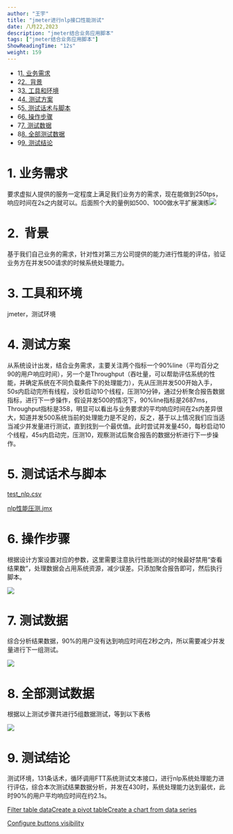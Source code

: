 ```yaml
---
author: "王宇"
title: "jmeter进行nlp接口性能测试"
date: 八月22,2023
description: "jmeter结合业务应用脚本"
tags: ["jmeter结合业务应用脚本"]
ShowReadingTime: "12s"
weight: 159
---
```

*   1[1\. 业务需求](#jmeter进行nlp接口性能测试-业务需求)
*   2[2\.  背景](#jmeter进行nlp接口性能测试-背景)
*   3[3\. 工具和环境](#jmeter进行nlp接口性能测试-工具和环境)
*   4[4\. 测试方案](#jmeter进行nlp接口性能测试-测试方案)
*   5[5\. 测试话术与脚本](#jmeter进行nlp接口性能测试-测试话术与脚本)
*   6[6\. 操作步骤](#jmeter进行nlp接口性能测试-操作步骤)
*   7[7\. 测试数据](#jmeter进行nlp接口性能测试-测试数据)
*   8[8\. 全部测试数据](#jmeter进行nlp接口性能测试-全部测试数据)
*   9[9\. 测试结论](#jmeter进行nlp接口性能测试-测试结论)

1\. 业务需求
========

要求虚拟人提供的服务一定程度上满足我们业务方的需求，现在能做到250tps，响应时间在2s之内就可以。后面照个大的量例如500、1000做水平扩展演练![](/download/attachments/105280733/image2023-8-22_11-37-11.png?version=1&modificationDate=1692675432002&api=v2)

2\.  背景
=======

基于我们自己业务的需求，针对性对第三方公司提供的能力进行性能的评估，验证业务方在并发500请求的时候系统处理能力。

3\. 工具和环境
=========

jmeter，测试环境

4\. 测试方案
========

从系统设计出发，结合业务需求，主要关注两个指标一个90%line（平均百分之90的用户响应时间），另一个是Throughput（吞吐量，可以帮助评估系统的性能，并确定系统在不同负载条件下的处理能力），先从压测并发500开始入手，50s内启动完所有线程，没秒启动10个线程，压测10分钟，通过分析聚合报告数据指标，进行下一步操作，假设并发500的情况下，90%line指标是2687ms，Throughput指标是358，明显可以看出与业务要求的平均响应时间在2s内差异很大，知道并发500系统当前的处理能力是不足的，反之，基于以上情况我们应当适当减少并发量进行测试，直到找到一个最优值。此时尝试并发量450，每秒启动10个线程，45s内启动完，压测10，观察测试后聚合报告的数据分析进行下一步操作。

5\. 测试话术与脚本
===========

[test\_nlp.csv](/download/attachments/105280733/test_nlp.csv?version=1&modificationDate=1692675353231&api=v2)

[nlp性能压测.jmx](/download/attachments/105280733/nlp%E6%80%A7%E8%83%BD%E5%8E%8B%E6%B5%8B.jmx?version=1&modificationDate=1692672995633&api=v2)

6\. 操作步骤
========

根据设计方案设置对应的参数，这里需要注意执行性能测试的时候最好禁用“查看结果数”，处理数据会占用系统资源，减少误差。只添加聚合报告即可，然后执行脚本。

![](/download/attachments/105280733/image2023-8-22_10-55-50.png?version=1&modificationDate=1692672950581&api=v2)

7\. 测试数据
========

综合分析结果数据，90%的用户没有达到响应时间在2秒之内，所以需要减少并发量进行下一组测试。

![](/download/attachments/105280733/image2023-8-22_11-9-10.png?version=1&modificationDate=1692673750187&api=v2)

8\. 全部测试数据
==========

根据以上测试步骤共进行5组数据测试，等到以下表格

![](/download/attachments/105280733/image2023-8-22_11-30-46.png?version=1&modificationDate=1692675046351&api=v2)

9\. 测试结论
========

测试环境，131条话术，循环调用FTT系统测试文本接口，进行nlp系统处理能力进行评估，综合本次测试结果数据分析，并发在430时，系统处理能力达到最优，此时90%的用户平均响应时间在约2.1s。

[Filter table data](#)[Create a pivot table](#)[Create a chart from data series](#)

[Configure buttons visibility](/users/tfac-settings.action)